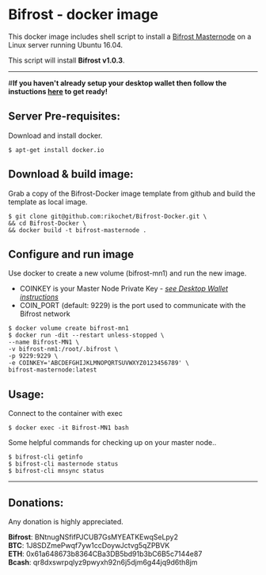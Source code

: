 # Bifrost - docker image
This docker image includes shell script to install a [Bifrost Masternode](http://www.bifrostcoin.io/) on a Linux server running Ubuntu 16.04.  
  
This script will install **Bifrost v1.0.3**.
***


#__If you haven't already setup your desktop wallet then follow the instuctions [here](https://github.com/rikochet/Bifrost-Docker/blob/master/README-Desktop.md) to get ready!__


## Server Pre-requisites:
Download and install docker.

```
$ apt-get install docker.io
```

## Download & build image:
Grab a copy of the Bifrost-Docker image template from github and build the template as local image.

```
$ git clone git@github.com:rikochet/Bifrost-Docker.git \
&& cd Bifrost-Docker \
&& docker build -t bifrost-masternode .
```

## Configure and run image
Use docker to create a new volume (bifrost-mn1) and run the new image.

- COINKEY is your Master Node Private Key - *[see Desktop Wallet instructions](https://github.com/rikochet/Bifrost-Docker/blob/master/README-Desktop.md)*
- COIN_PORT (default: 9229) is the port used to communicate with the Bifrost network

```
$ docker volume create bifrost-mn1
$ docker run -dit --restart unless-stopped \
--name Bifrost-MN1 \
-v bifrost-nm1:/root/.bifrost \
-p 9229:9229 \
-e COINKEY='ABCDEFGHIJKLMNOPQRTSUVWXYZ0123456789' \
bifrost-masternode:latest

```


## Usage:
Connect to the container with exec

```
$ docker exec -it Bifrost-MN1 bash
```

Some helpful commands for checking up on your master node..

```
$ bifrost-cli getinfo
$ bifrost-cli masternode status
$ bifrost-cli mnsync status
```

***

## Donations:  

Any donation is highly appreciated.  

**Bifrost**: BNtnugNSfifPJCUB7GsMYEATKEwqSeLpy2  
**BTC**: 1J8SDZmePwqf7yw1ccDoywJctvg5qZPBVK  
**ETH**: 0x61a648673b8364CBa3DB5bd91b3bC6B5c7144e87  
**Bcash**: qr8dxswrpqlyz9pwyxh92n6j5djm6g44jq9d6th8jm
